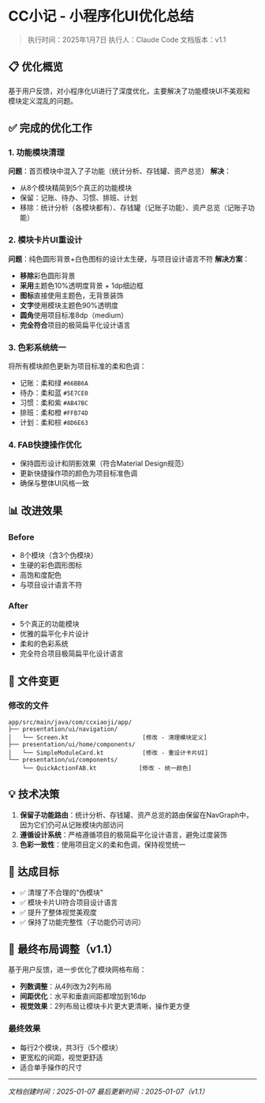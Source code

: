 # CC小记 - 小程序化UI优化总结

> 执行时间：2025年1月7日
> 执行人：Claude Code
> 文档版本：v1.1

## 📋 优化概览

基于用户反馈，对小程序化UI进行了深度优化，主要解决了功能模块UI不美观和模块定义混乱的问题。

## ✅ 完成的优化工作

### 1. 功能模块清理

**问题**：首页模块中混入了子功能（统计分析、存钱罐、资产总览）
**解决**：
- 从8个模块精简到5个真正的功能模块
- 保留：记账、待办、习惯、排班、计划
- 移除：统计分析（各模块都有）、存钱罐（记账子功能）、资产总览（记账子功能）

### 2. 模块卡片UI重设计

**问题**：纯色圆形背景+白色图标的设计太生硬，与项目设计语言不符
**解决方案**：
- **移除**彩色圆形背景
- **采用**主题色10%透明度背景 + 1dp细边框
- **图标**直接使用主题色，无背景装饰
- **文字**使用模块主题色90%透明度
- **圆角**使用项目标准8dp（medium）
- **完全符合**项目的极简扁平化设计语言

### 3. 色彩系统统一

将所有模块颜色更新为项目标准的柔和色调：
- 记账：柔和绿 `#66BB6A`
- 待办：柔和蓝 `#5E7CE0`
- 习惯：柔和紫 `#AB47BC`
- 排班：柔和橙 `#FFB74D`
- 计划：柔和棕 `#8D6E63`

### 4. FAB快捷操作优化

- 保持圆形设计和阴影效果（符合Material Design规范）
- 更新快捷操作项的颜色为项目标准色调
- 确保与整体UI风格一致

## 📊 改进效果

### Before
- 8个模块（含3个伪模块）
- 生硬的彩色圆形图标
- 高饱和度配色
- 与项目设计语言不符

### After
- 5个真正的功能模块
- 优雅的扁平化卡片设计
- 柔和的色彩系统
- 完全符合项目极简扁平化设计语言

## 📁 文件变更

### 修改的文件
```
app/src/main/java/com/ccxiaoji/app/
├── presentation/ui/navigation/
│   └── Screen.kt                     [修改 - 清理模块定义]
├── presentation/ui/home/components/
│   └── SimpleModuleCard.kt           [修改 - 重设计卡片UI]
└── presentation/ui/components/
    └── QuickActionFAB.kt            [修改 - 统一颜色]
```

## 💡 技术决策

1. **保留子功能路由**：统计分析、存钱罐、资产总览的路由保留在NavGraph中，因为它们仍可从记账模块内部访问
2. **遵循设计系统**：严格遵循项目的极简扁平化设计语言，避免过度装饰
3. **色彩一致性**：使用项目定义的柔和色调，保持视觉统一

## 🎯 达成目标

- ✅ 清理了不合理的"伪模块"
- ✅ 模块卡片UI符合项目设计语言
- ✅ 提升了整体视觉美观度
- ✅ 保持了功能完整性（子功能仍可访问）

## 📐 最终布局调整（v1.1）

基于用户反馈，进一步优化了模块网格布局：
- **列数调整**：从4列改为2列布局
- **间距优化**：水平和垂直间距都增加到16dp
- **视觉效果**：2列布局让模块卡片更大更清晰，操作更方便

### 最终效果
- 每行2个模块，共3行（5个模块）
- 更宽松的间距，视觉更舒适
- 适合单手操作的尺寸

---
*文档创建时间：2025-01-07*
*最后更新时间：2025-01-07（v1.1）*